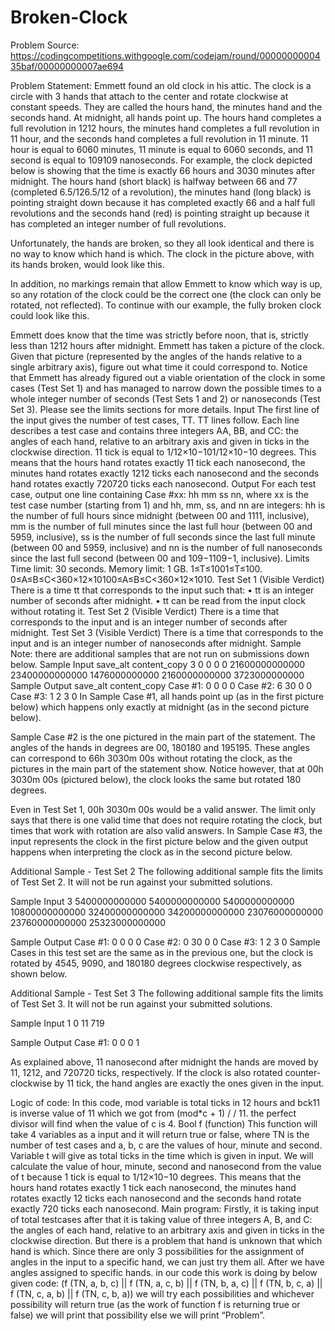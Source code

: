 # Broken-Clock
Problem Source: https://codingcompetitions.withgoogle.com/codejam/round/0000000000435baf/00000000007ae694

Problem Statement:
Emmett found an old clock in his attic. The clock is a circle with 3 hands that attach to the center and rotate clockwise at constant speeds. They are called the hours hand, the minutes hand and the seconds hand. At midnight, all hands point up. The hours hand completes a full revolution in 1212 hours, the minutes hand completes a full revolution in 11 hour, and the seconds hand completes a full revolution in 11 minute. 11 hour is equal to 6060 minutes, 11 minute is equal to 6060 seconds, and 11 second is equal to 109109 nanoseconds.
For example, the clock depicted below is showing that the time is exactly 66 hours and 3030 minutes after midnight. The hours hand (short black) is halfway between 66 and 77 (completed 6.5/126.5/12 of a revolution), the minutes hand (long black) is pointing straight down because it has completed exactly 66 and a half full revolutions and the seconds hand (red) is pointing straight up because it has completed an integer number of full revolutions.
 
Unfortunately, the hands are broken, so they all look identical and there is no way to know which hand is which. The clock in the picture above, with its hands broken, would look like this.
 
In addition, no markings remain that allow Emmett to know which way is up, so any rotation of the clock could be the correct one (the clock can only be rotated, not reflected). To continue with our example, the fully broken clock could look like this.
 
Emmett does know that the time was strictly before noon, that is, strictly less than 1212 hours after midnight. Emmett has taken a picture of the clock. Given that picture (represented by the angles of the hands relative to a single arbitrary axis), figure out what time it could correspond to.
Notice that Emmett has already figured out a viable orientation of the clock in some cases (Test Set 1) and has managed to narrow down the possible times to a whole integer number of seconds (Test Sets 1 and 2) or nanoseconds (Test Set 3). Please see the limits sections for more details.
Input
The first line of the input gives the number of test cases, TT. TT lines follow. Each line describes a test case and contains three integers AA, BB, and CC: the angles of each hand, relative to an arbitrary axis and given in ticks in the clockwise direction. 11 tick is equal to 1/12×10−101/12×10−10 degrees. This means that the hours hand rotates exactly 11 tick each nanosecond, the minutes hand rotates exactly 1212 ticks each nanosecond and the seconds hand rotates exactly 720720 ticks each nanosecond.
Output
For each test case, output one line containing Case #xx: hh mm ss nn, where xx is the test case number (starting from 1) and hh, mm, ss, and nn are integers: hh is the number of full hours since midnight (between 00 and 1111, inclusive), mm is the number of full minutes since the last full hour (between 00 and 5959, inclusive), ss is the number of full seconds since the last full minute (between 00 and 5959, inclusive) and nn is the number of full nanoseconds since the last full second (between 00 and 109−1109−1, inclusive).
Limits
Time limit: 30 seconds.
Memory limit: 1 GB.
1≤T≤1001≤T≤100.
0≤A≤B≤C<360×12×10100≤A≤B≤C<360×12×1010.
Test Set 1 (Visible Verdict)
There is a time tt that corresponds to the input such that:
•	tt is an integer number of seconds after midnight.
•	tt can be read from the input clock without rotating it.
Test Set 2 (Visible Verdict)
There is a time that corresponds to the input and is an integer number of seconds after midnight.
Test Set 3 (Visible Verdict)
There is a time that corresponds to the input and is an integer number of nanoseconds after midnight.
Sample
Note: there are additional samples that are not run on submissions down below.
Sample Input
save_alt
content_copy
3
0 0 0
0 21600000000000 23400000000000
1476000000000 2160000000000 3723000000000
Sample Output
save_alt
content_copy
Case #1: 0 0 0 0
Case #2: 6 30 0 0
Case #3: 1 2 3 0
In Sample Case #1, all hands point up (as in the first picture below) which happens only exactly at midnight (as in the second picture below). 
 
        
Sample Case #2 is the one pictured in the main part of the statement. The angles of the hands in degrees are 00, 180180 and 195195. These angles can correspond to 66⁠h 3030⁠m 00⁠s without rotating the clock, as the pictures in the main part of the statement show. Notice however, that at 00⁠h 3030⁠m 00⁠s (pictured below), the clock looks the same but rotated 180 degrees.
 
Even in Test Set 1, 00⁠h 3030⁠m 00⁠s would be a valid answer. The limit only says that there is one valid time that does not require rotating the clock, but times that work with rotation are also valid answers.
In Sample Case #3, the input represents the clock in the first picture below and the given output happens when interpreting the clock as in the second picture below.
         


Additional Sample - Test Set 2
The following additional sample fits the limits of Test Set 2. It will not be run against your submitted solutions.



Sample Input
3
5400000000000 5400000000000 5400000000000
10800000000000 32400000000000 34200000000000
23076000000000 23760000000000 25323000000000

Sample Output
Case #1: 0 0 0 0
Case #2: 0 30 0 0
Case #3: 1 2 3 0
Sample Cases in this test set are the same as in the previous one, but the clock is rotated by 4545, 9090, and 180180 degrees clockwise respectively, as shown below. 
  
   


Additional Sample - Test Set 3
The following additional sample fits the limits of Test Set 3. It will not be run against your submitted solutions.

Sample Input
1
0 11 719

Sample Output
Case #1: 0 0 0 1

As explained above, 11 nanosecond after midnight the hands are moved by 11, 1212, and 720720 ticks, respectively. If the clock is also rotated counter-clockwise by 11 tick, the hand angles are exactly the ones given in the input.

Logic of code:
In this code, mod variable is total ticks in 12 hours and bck11 is inverse value of 11 which we got from (mod*c + 1) / / 11. the perfect divisor will find when the value of c is 4.
Bool f (function)
This function will take 4 variables as a input and it will return true or false, where TN is the number of test cases and a, b, c are the values of hour, minute and second. Variable t will give as total ticks in the time which is given in input. We will calculate the value of hour, minute, second and nanosecond from the value of t because 1 tick is equal to 1/12×10−10 degrees. This means that the hours hand rotates exactly 1 tick each nanosecond, the minutes hand rotates exactly 12 ticks each nanosecond and the seconds hand rotate exactly 720 ticks each nanosecond.
Main program:
Firstly, it is taking input of total testcases after that it is taking value of three integers A, B, and C: the angles of each hand, relative to an arbitrary axis and given in ticks in the clockwise direction.
But there is a problem that hand is unknown that which hand is which. Since there are only 3 possibilities for the assignment of angles in the input to a specific hand, we can just try them all. After we have angles assigned to specific hands.
in our code this work is doing by below given code:
(f (TN, a, b, c) || f (TN, a, c, b) || f (TN, b, a, c) || f (TN, b, c, a) || f (TN, c, a, b) || f (TN, c, b, a))
we will try each possibilities and whichever possibility will return true (as the work of function f is returning true or false) we will print that possibility else we will print “Problem”. 
